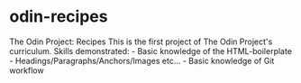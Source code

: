 # odin-recipes
The Odin Project: Recipes
This is the first project of The Odin Project's curriculum. Skills demonstrated:
    - Basic knowledge of the HTML-boilerplate
    - Headings/Paragraphs/Anchors/Images etc...
    - Basic knowledge of Git workflow